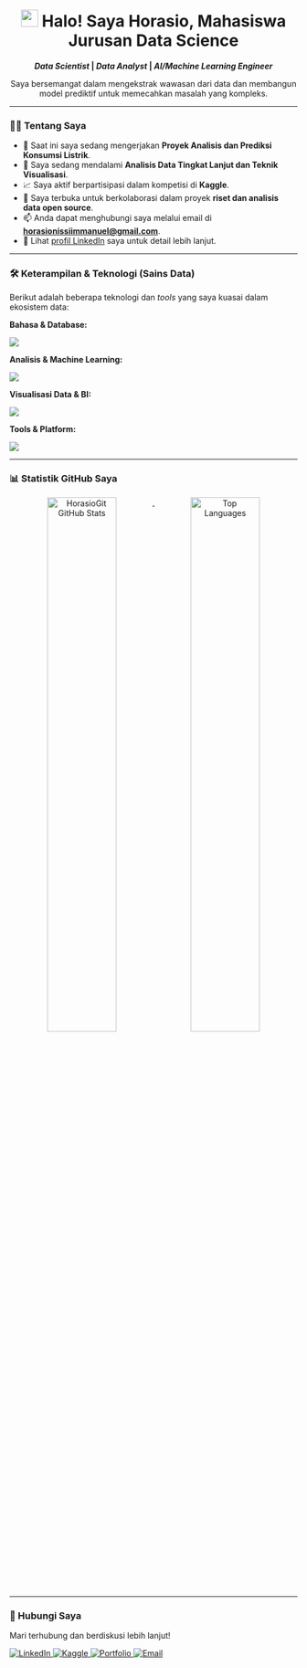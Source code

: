 <h1 align="center">
  <img src="https://raw.githubusercontent.com/MartinHeinz/MartinHeinz/master/wave.gif" width="30px"> Halo! Saya Horasio, Mahasiswa Jurusan Data Science
</h1>

<p align="center">
  <strong>
    <i>Data Scientist</i> | <i>Data Analyst</i> | <i>AI/Machine Learning Engineer</i>
  </strong>
</p>

<p align="center">
  Saya bersemangat dalam mengekstrak wawasan dari data dan membangun model prediktif untuk memecahkan masalah yang kompleks.
</p>

---

### 👨‍💻 Tentang Saya

* 🔭 Saat ini saya sedang mengerjakan **Proyek Analisis dan Prediksi Konsumsi Listrik**.
* 🌱 Saya sedang mendalami **Analisis Data Tingkat Lanjut dan Teknik Visualisasi**.
* 📈 Saya aktif berpartisipasi dalam kompetisi di **Kaggle**.
* 🤝 Saya terbuka untuk berkolaborasi dalam proyek **riset dan analisis data open source**.
* 📫 Anda dapat menghubungi saya melalui email di **horasionissiimmanuel@gmail.com**.
* 📄 Lihat [profil LinkedIn](https://linkedin.com/in/horasio-nissi-immanuel-65b886332) saya untuk detail lebih lanjut.

---

### 🛠️ Keterampilan & Teknologi (Sains Data)

Berikut adalah beberapa teknologi dan *tools* yang saya kuasai dalam ekosistem data:

**Bahasa & Database:**
<p align="left">
  <a href="https://skillicons.dev">
    <img src="https://skillicons.dev/icons?i=python,r,sql,bash" />
  </a>
</p>

**Analisis & Machine Learning:**
<p align="left">
  <a href="https://skillicons.dev">
    <img src="https://skillicons.dev/icons?i=numpy,pandas,sklearn,jupyter,keras,tensorflow,pytorch" />
  </a>
</p>

**Visualisasi Data & BI:**
<p align="left">
  <a href="https://skillicons.dev">
    <img src="https://skillicons.dev/icons?i=matplotlib,seaborn,tableau,powerbi,excel" />
  </a>
</p>

**Tools & Platform:**
<p align="left">
  <a href="https://skillicons.dev">
    <img src="https://skillicons.dev/icons?i=git,docker,aws,gcp,spark" />
  </a>
</p>

---

### 📊 Statistik GitHub Saya

<p align="center">
  <a href="https://github.com/anuraghazra/github-readme-stats">
    <img src="https://github-readme-stats.vercel.app/api?username=HorasioGit&show_icons=true&theme=tokyonight&locale=id" alt="HorasioGit GitHub Stats" style="width: 49%; display: inline-block; vertical-align: top;"/>
  </a>
  <a href="https://github.com/anuraghazra/github-readme-stats">
    <img src="https://github-readme-stats.vercel.app/api/top-langs?username=HorasioGit&layout=compact&theme=tokyonight&locale=id" alt="Top Languages" style="width: 49%; display: inline-block; vertical-align: top;"/>
  </a>
</p>

---

### 🔗 Hubungi Saya

Mari terhubung dan berdiskusi lebih lanjut!

<p align="left">
  <a href="https://linkedin.com/in/horasio-nissi-immanuel-65b886332" target="_blank">
    <img src="https://img.shields.io/badge/LinkedIn-0077B5?style=social&logo=linkedin" alt="LinkedIn"/>
  </a>
  <a href="https://www.kaggle.com/horasionissiimmanuel" target="_blank">
    <img src="https://img.shields.io/badge/Kaggle-20BEFF?style=social&logo=Kaggle" alt="Kaggle"/>
  </a>
  <a href="https://horasiogit.github.io/Horasio-Portofolio" target="_blank">
    <img src="https://img.shields.io/badge/Portofolio-black?style=social&logo=github" alt="Portfolio"/>
  </a>
  <a href="mailto:horasionissiimmanuel@gmail.com" target="_blank">
    <img src="https://img.shields.io/badge/Gmail-D14836?style=social&logo=gmail" alt="Email"/>
  </a>
</p>
